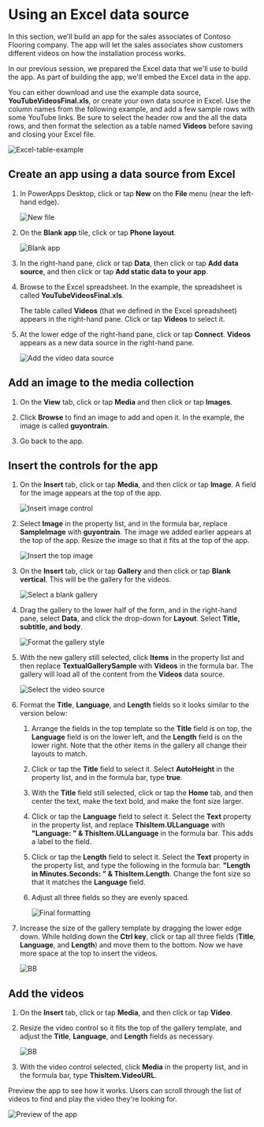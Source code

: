 <properties
   pageTitle="Create an app using an Excel data source | Microsoft PowerApps"
   description="Create an app using an Excel data source"
   services=""
   suite="powerapps"
   documentationCenter="na"
   authors="v-subohe"
   manager="anneta"
   editor=""
   tags=""
   featuredVideoId=""
   courseDuration=""/>

<tags
   ms.service="powerapps"
   ms.devlang="na"
   ms.topic="get-started-article"
   ms.tgt_pltfrm="na"
   ms.workload="na"
   ms.date="06/29/2017"
   ms.author="v-subohe"/>

# Using an Excel data source
In this section, we'll build an app for the sales associates of Contoso Flooring company. The app will let the sales associates show customers different videos on how the installation process works. 

In our previous session, we prepared the Excel data that we'll use to build the app. As part of building the app, we'll embed the Excel data in the app.

You can either download and use the example data source, **YouTubeVideosFinal.xls**, or create your own data source in Excel. Use the column names from the following example, and add a few sample rows with some YouTube links. Be sure to select the header row and the all the data rows, and then format the selection as a table named **Videos** before saving and closing your Excel file. 

![Excel-table-example](./media/learning-create-app-excel-data-source/excel-example.png)


## Create an app using a data source from Excel ##
1. In PowerApps Desktop, click or tap **New** on the **File** menu (near the left-hand edge).

   ![New file](./media/learning-create-app-excel-data-source/file-new.png)

1. On the **Blank app** tile, click or tap **Phone layout**.

   ![Blank app](./media/learning-create-app-excel-data-source/blank-app.png)

1. In the right-hand pane, click or tap **Data**, then click or tap **Add data source**, and then click or tap **Add static data to your app**.


1. Browse to the Excel spreadsheet. In the example, the spreadsheet is called **YouTubeVideosFinal.xls**.

   The table called **Videos** (that we defined in the Excel spreadsheet) appears in the right-hand pane. Click or tap **Videos** to select it.

1. At the lower edge of the right-hand pane, click or tap **Connect**. **Videos** appears as a new data source in the right-hand pane.

   ![Add the video data source](./media/learning-create-app-excel-data-source/add-data-source.png)

## Add an image to the media collection
1. On the **View** tab, click or tap **Media** and then click or tap **Images**.

1. Click **Browse** to find an image to add and open it. In the example, the image is called **guyontrain**.

1. Go back to the app.

## Insert the controls for the app 
1. On the **Insert** tab, click or tap **Media**, and then click or tap **Image**.  A field for the image appears at the top of the app.

   ![Insert image control](./media/learning-create-app-excel-data-source/insert-media-image.png)
 

1. Select **Image** in the property list, and in the formula bar, replace **SampleImage** with **guyontrain**. The image we added earlier appears at the top of the app. Resize the image so that it fits at the top of the app.

   ![Insert the top image](./media/learning-create-app-excel-data-source/select-image.png)

1. On the **Insert** tab, click or tap **Gallery** and then click or tap **Blank vertical**. This will be the gallery for the videos.

   ![Select a blank gallery](./media/learning-create-app-excel-data-source/select-gallery.png)

1. Drag the gallery to the lower half of the form, and in the right-hand pane, select **Data**, and click the drop-down for **Layout**. Select **Title, subtitle, and body**.

   ![Format the gallery style](./media/learning-create-app-excel-data-source/format-gallery.png)

1. With the new gallery still selected, click **Items** in the property list and then replace **TextualGallerySample** with **Videos** in the formula bar. The gallery will load all of the content from the **Videos** data source.

   ![Select the video source](./media/learning-create-app-excel-data-source/select-video.png)

1. Format the **Title**, **Language**, and **Length** fields so it looks similar to the version below:

   1. Arrange the fields in the top template so the **Title** field is on top, the **Language** field is on the lower left, and the **Length** field is on the lower right. Note that the other items in the gallery all change their layouts to match. 

    1. Click or tap the **Title** field to select it. Select **AutoHeight** in the property list, and in the formula bar, type **true**.

    1. With the **Title** field still selected, click or tap the **Home** tab, and then center the text, make the text bold, and make the font size larger.

    1. Click or tap the **Language** field to select it. Select the **Text** property in the property list, and replace **ThisItem.ULLanguage** with **"Language: " & ThisItem.ULLanguage** in the formula bar. This adds a label to the field.

    1. Click or tap the **Length** field to select it. Select the **Text** property in the property list, and type the following in the formula bar:
    **"Length in Minutes.Seconds: " & ThisItem.Length**. Change the font size so that it matches the **Language** field. 

    1. Adjust all three fields so they are evenly spaced. 

       ![Final formatting](./media/learning-create-app-excel-data-source/gallery-formatted.png)

1. Increase the size of the gallery template by dragging the lower edge down. While holding down the **Ctrl key**, click or tap all three fields (**Title**, **Language**, and **Length**) and move them to the bottom. Now we have more space at the top to insert the videos.

    ![BB](./media/learning-create-app-excel-data-source/expand-gallery-template.png)


## Add the videos ##
1. On the **Insert** tab, click or tap **Media**, and then click or tap **Video**.

1. Resize the video control so it fits the top of the gallery template, and adjust the **Title**, **Language**, and **Length** fields as necessary. 

    ![BB](./media/learning-create-app-excel-data-source/adjust-video.png)

1. With the video control selected, click **Media** in the property list, and in the formula bar, type **ThisItem.VideoURL**.

Preview the app to see how it works. Users can scroll through the list of videos to find and play the video they're looking for.

![Preview of the app](./media/learning-create-app-excel-data-source/app-preview.png)